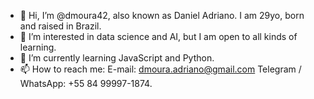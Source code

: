 - 👋 Hi, I’m @dmoura42, also known as Daniel Adriano. I am 29yo, born and raised in Brazil.
- 👀 I’m interested in data science and AI, but I am open to all kinds of learning.
- 🌱 I’m currently learning JavaScript and Python. 
- 📫 How to reach me: 
  E-mail: dmoura.adriano@gmail.com
  Telegram / WhatsApp: +55 84 99997-1874.
  

<!---
dmoura42/dmoura42 is a ✨ special ✨ repository because its `README.md` (this file) appears on your GitHub profile.
You can click the Preview link to take a look at your changes.
--->
